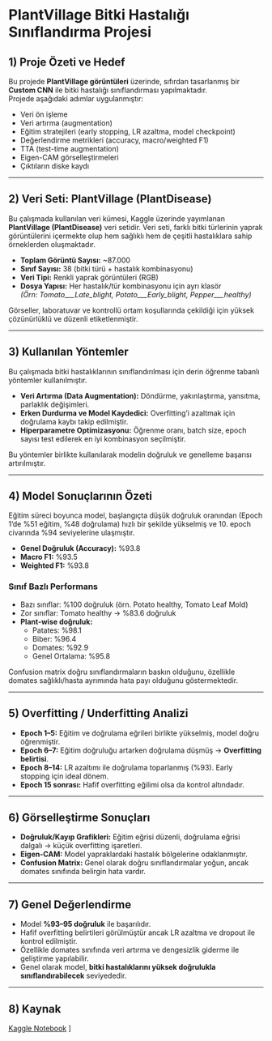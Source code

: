 # PlantVillage Bitki Hastalığı Sınıflandırma Projesi

## 1) Proje Özeti ve Hedef
Bu projede **PlantVillage görüntüleri** üzerinde, sıfırdan tasarlanmış bir **Custom CNN** ile bitki hastalığı sınıflandırması yapılmaktadır.  
Projede aşağıdaki adımlar uygulanmıştır:
- Veri ön işleme
- Veri artırma (augmentation)
- Eğitim stratejileri (early stopping, LR azaltma, model checkpoint)
- Değerlendirme metrikleri (accuracy, macro/weighted F1)
- TTA (test-time augmentation)
- Eigen-CAM görselleştirmeleri
- Çıktıların diske kaydı

---

## 2) Veri Seti: PlantVillage (PlantDisease)
Bu çalışmada kullanılan veri kümesi, Kaggle üzerinde yayımlanan **PlantVillage (PlantDisease)** veri setidir. Veri seti, farklı bitki türlerinin yaprak görüntülerini içermekte olup hem sağlıklı hem de çeşitli hastalıklara sahip örneklerden oluşmaktadır.

- **Toplam Görüntü Sayısı:** ~87.000  
- **Sınıf Sayısı:** 38 (bitki türü + hastalık kombinasyonu)  
- **Veri Tipi:** Renkli yaprak görüntüleri (RGB)  
- **Dosya Yapısı:** Her hastalık/tür kombinasyonu için ayrı klasör  
  *(Örn: Tomato___Late_blight, Potato___Early_blight, Pepper___healthy)*

Görseller, laboratuvar ve kontrollü ortam koşullarında çekildiği için yüksek çözünürlüklü ve düzenli etiketlenmiştir.

---

## 3) Kullanılan Yöntemler
Bu çalışmada bitki hastalıklarının sınıflandırılması için derin öğrenme tabanlı yöntemler kullanılmıştır.

- **Veri Artırma (Data Augmentation):** Döndürme, yakınlaştırma, yansıtma, parlaklık değişimleri.  
- **Erken Durdurma ve Model Kaydedici:** Overfitting’i azaltmak için doğrulama kaybı takip edilmiştir.  
- **Hiperparametre Optimizasyonu:** Öğrenme oranı, batch size, epoch sayısı test edilerek en iyi kombinasyon seçilmiştir.

Bu yöntemler birlikte kullanılarak modelin doğruluk ve genelleme başarısı artırılmıştır.

---

## 4) Model Sonuçlarının Özeti
Eğitim süreci boyunca model, başlangıçta düşük doğruluk oranından (Epoch 1’de %51 eğitim, %48 doğrulama) hızlı bir şekilde yükselmiş ve 10. epoch civarında %94 seviyelerine ulaşmıştır.

- **Genel Doğruluk (Accuracy):** %93.8  
- **Macro F1:** %93.5  
- **Weighted F1:** %93.8  

### Sınıf Bazlı Performans
- Bazı sınıflar: %100 doğruluk (örn. Potato healthy, Tomato Leaf Mold)  
- Zor sınıflar: Tomato healthy → %83.6 doğruluk  
- **Plant-wise doğruluk:**  
  - Patates: %98.1  
  - Biber: %96.4  
  - Domates: %92.9  
  - Genel Ortalama: %95.8

Confusion matrix doğru sınıflandırmaların baskın olduğunu, özellikle domates sağlıklı/hasta ayrımında hata payı olduğunu göstermektedir.

---

## 5) Overfitting / Underfitting Analizi
- **Epoch 1–5:** Eğitim ve doğrulama eğrileri birlikte yükselmiş, model doğru öğrenmiştir.  
- **Epoch 6–7:** Eğitim doğruluğu artarken doğrulama düşmüş → **Overfitting belirtisi**.  
- **Epoch 8–14:** LR azaltımı ile doğrulama toparlanmış (%93). Early stopping için ideal dönem.  
- **Epoch 15 sonrası:** Hafif overfitting eğilimi olsa da kontrol altındadır.

---

## 6) Görselleştirme Sonuçları
- **Doğruluk/Kayıp Grafikleri:** Eğitim eğrisi düzenli, doğrulama eğrisi dalgalı → küçük overfitting işaretleri.  
- **Eigen-CAM:** Model yapraklardaki hastalık bölgelerine odaklanmıştır.  
- **Confusion Matrix:** Genel olarak doğru sınıflandırmalar yoğun, ancak domates sınıfında belirgin hata vardır.

---

## 7) Genel Değerlendirme
- Model **%93–95 doğruluk** ile başarılıdır.  
- Hafif overfitting belirtileri görülmüştür ancak LR azaltma ve dropout ile kontrol edilmiştir.  
- Özellikle domates sınıfında veri artırma ve dengesizlik giderme ile geliştirme yapılabilir.  
- Genel olarak model, **bitki hastalıklarını yüksek doğrulukla sınıflandırabilecek** seviyededir.

---

## 8) Kaynak
[Kaggle Notebook](https://www.kaggle.com/code/buketyurt/global-ai-hub-deep-learning-bootcamp2)
]

